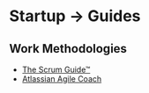 # Startup -> Guides

## Work Methodologies
- [The Scrum Guide™](https://www.scrumguides.org/scrum-guide.html)
- [Atlassian Agile Coach](https://www.atlassian.com/agile)